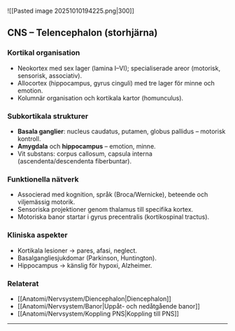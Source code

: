 ![[Pasted image 20251010194225.png|300]]
## CNS – Telencephalon (storhjärna)

### Kortikal organisation
- Neokortex med sex lager (lamina I–VI); specialiserade areor (motorisk, sensorisk, associativ).  
- Allocortex (hippocampus, gyrus cinguli) med tre lager för minne och emotion.  
- Kolumnär organisation och kortikala kartor (homunculus).

### Subkortikala strukturer
- **Basala ganglier**: nucleus caudatus, putamen, globus pallidus – motorisk kontroll.  
- **Amygdala** och **hippocampus** – emotion, minne.  
- Vit substans: corpus callosum, capsula interna (ascendenta/descendenta fiberbuntar).

### Funktionella nätverk
- Associerad med kognition, språk (Broca/Wernicke), beteende och viljemässig motorik.  
- Sensoriska projektioner genom thalamus till specifika kortex.  
- Motoriska banor startar i gyrus precentralis (kortikospinal tractus).

### Kliniska aspekter
- Kortikala lesioner → pares, afasi, neglect.  
- Basalgangliesjukdomar (Parkinson, Huntington).  
- Hippocampus → känslig för hypoxi, Alzheimer.

### Relaterat
- [[Anatomi/Nervsystem/Diencephalon|Diencephalon]]  
- [[Anatomi/Nervsystem/Banor|Uppåt- och nedåtgående banor]]  
- [[Anatomi/Nervsystem/Koppling PNS|Koppling till PNS]]  

---
